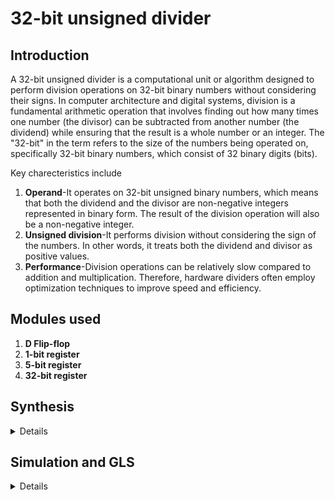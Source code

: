 # 32-bit unsigned divider
## Introduction
A 32-bit unsigned divider is a computational unit or algorithm designed to perform division operations on 32-bit binary numbers without considering their signs. In computer architecture and digital systems, division is a fundamental arithmetic operation that involves finding out how many times one number (the divisor) can be subtracted from another number (the dividend) while ensuring that the result is a whole number or an integer. The "32-bit" in the term refers to the size of the numbers being operated on, specifically 32-bit binary numbers, which consist of 32 binary digits (bits).

Key charecteristics include

1. **Operand**-It operates on 32-bit unsigned binary numbers, which means that both the dividend and the divisor are non-negative integers represented in binary form. The result of the division operation will also be a non-negative integer.
2. **Unsigned division**-It performs division without considering the sign of the numbers. In other words, it treats both the dividend and divisor as positive values.
3. **Performance**-Division operations can be relatively slow compared to addition and multiplication. Therefore, hardware dividers often employ optimization techniques to improve speed and efficiency.

## Modules used 

1. **D Flip-flop**
2. **1-bit register**
3. **5-bit register**
4. **32-bit register**

## Synthesis
<details>

  ![Screenshot from 2023-10-24 12-23-48](https://github.com/SR-Rishab/pes_divider/assets/107171044/17ccb39b-bfe0-4ebb-984d-21d423f196f7)

</details>

## Simulation and GLS
<details>
  
  **Simulation**

  ![Screenshot from 2023-10-24 12-40-39](https://github.com/SR-Rishab/pes_divider/assets/107171044/a202844f-dca5-43c0-ae03-c3d42ad90a94)

  ![Screenshot from 2023-10-24 12-40-12](https://github.com/SR-Rishab/pes_divider/assets/107171044/0221f002-56a5-4f44-b571-eefd5677d931)

  **GLS**

  ![Screenshot from 2023-10-24 12-43-20](https://github.com/SR-Rishab/pes_divider/assets/107171044/4c79184f-4e66-4c50-8161-cdedf8fc1229)

</details>
